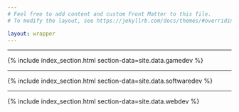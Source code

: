 ```yaml
---
# Feel free to add content and custom Front Matter to this file.
# To modify the layout, see https://jekyllrb.com/docs/themes/#overriding-theme-defaults

layout: wrapper
---
```


<hr id="game-dev">

{% include index_section.html
   section-data=site.data.gamedev
%}

<hr id="software-dev">

{% include index_section.html
   section-data=site.data.softwaredev
%}

<hr id="web-dev">

{% include index_section.html
   section-data=site.data.webdev
%}